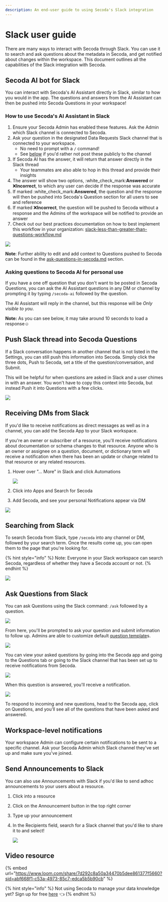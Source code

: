 ```yaml
---
description: An end-user guide to using Secoda's Slack integration
---
```


# Slack user guide

There are many ways to interact with Secoda through Slack. You can use it to search and ask questions about the metadata in Secoda, and get notified about changes within the workspace. This document outlines all the capabilities of the Slack integration with Secoda.

## Secoda AI bot for Slack

You can interact with Secoda's AI Assistant directly in Slack, similar to how you would in the app. The questions and answers from the AI Assistant can then be pushed into Secoda Questions in your workspace!&#x20;

### How to use Secoda's AI Assistant in Slack

1. Ensure your Secoda Admin has enabled these features. Ask the Admin which Slack channel is connected to Secoda.
2. Ask your question in the designated Data Requests Slack channel that is connected to your workspace.
   * No need to prompt with a `/` command!
   * See [below](slack-user-guide.md#asking-questions-for-personal-use) if you'd rather not post these publicly to the channel
3. If Secoda AI has the answer, it will return that answer directly in the Slack thread
   * Your teammates are also able to hop in this thread and provide their insights
4. The answer will show two options, :white\_check\_mark:**Answered** or :x:**Incorrect**, to which any user can decide if the response was accurate
5. If marked :white\_check\_mark:**Answered**, the question and the response will then be pushed into Secoda's Question section for all users to see and reference
6. If marked :x:**Incorrect**, the question will be pushed to Secoda without a response and the Admins of the workspace will be notified to provide an answer
7. Check out our best practices documentation on how to best implement this workflow in your organization: [slack-less-than-greater-than-questions-workflow.md](../../../best-practices/slack-less-than-greater-than-questions-workflow.md "mention")

![](https://secoda-public-media-assets.s3.amazonaws.com/Slack%20AI\_2%20\(2\).gif)

**Note**: Further ability to edit and add context to Questions pushed to Secoda can be found in the [ask-questions-in-secoda.md](../../../features/ask-questions-in-secoda.md "mention") section.

### Asking questions to Secoda AI for personal use

If you have a one off question that you don't want to be posted in Secoda Questions, you can ask the AI Assistant questions in any DM or channel by prompting it by typing `/secoda-ai` followed by the question.

The AI Assistant will reply in the channel, but this response will be _Only visible to you_.

**Note:** As you can see below, it may take around 10 seconds to load a response:relaxed:

## Push Slack thread into Secoda Questions

If a Slack conversation happens in another channel that is not listed in the Settings, you can still push this information into Secoda. Simply click the three dots, Push to Secoda, set a title of the question/conversation, and Submit.

This will be helpful for when questions are asked in Slack and a user chimes in with an answer. You won't have to copy this context into Secoda, but instead Push it into Questions with a few clicks.

![](https://secoda-public-media-assets.s3.amazonaws.com/7f341f05-88a4-45b6-a915-5ce137c8567a.gif)

## Receiving DMs from Slack

If you'd like to receive notifications as direct messages as well as in a channel, you can add the Secoda App to your Slack workspace.

If you're an owner or subscriber of a resource, you'll receive notifications about documentation or schema changes to that resource. Anyone who is an owner or assignee on a question, document, or dictionary term will receive a notification when there has been an update or change related to that resource or any related resources.

1.  Hover over "... More" in Slack and click Automations

    ![](https://secoda-public-media-assets.s3.amazonaws.com/3d0b7db2-adbb-458f-a15d-0a0713fcc387.png)
2. Click into Apps and Search for Secoda
3. Add Secoda, and see your personal Notifications appear via DM

![](https://secoda-public-media-assets.s3.amazonaws.com/Screenshot%202023-05-18%20at%2012.24.58%20PM.png)

## Searching from Slack

To search Secoda from Slack, type `/secoda` into any channel or DM, followed by your search term. Once the results come up, you can open them to the page that you're looking for.

{% hint style="info" %}
Note: Everyone in your Slack workspace can search Secoda, regardless of whether they have a Secoda account or not.
{% endhint %}

![](https://secoda-public-media-assets.s3.amazonaws.com/askslack%20\(1\)%20\(1\)%20\(1\).gif)

## Ask Questions from Slack

You can ask Questions using the Slack command: `/ask` followed by a question.

![](https://secoda-public-media-assets.s3.amazonaws.com/Screen%20Shot%202022-04-09%20at%202.08.29%20PM%20\(1\)%20\(1\)%20\(1\)%20\(1\)%20\(1\)%20\(1\)%20\(1\).png)

From here, you'll be prompted to ask your question and submit information to follow up. Admins are able to customize default [question template](../../../resource-and-metadata-management/add-documentation/templates.md)s.

![](https://secoda-public-media-assets.s3.amazonaws.com/Screen%20Shot%202022-04-09%20at%202.09.20%20PM.png)

You can view your asked questions by going into the Secoda app and going to the Questions tab or going to the Slack channel that has been set up to receive notifications from Secoda.

![](https://secoda-public-media-assets.s3.amazonaws.com/Screen%20Shot%202022-04-09%20at%202.09.34%20PM.png)

When this question is answered, you'll receive a notification.

![](https://secoda-public-media-assets.s3.amazonaws.com/Screen%20Shot%202022-04-09%20at%202.10.05%20PM%20\(1\).png)

To respond to incoming and new questions, head to the Secoda app, click on Questions, and you’ll see all of the questions that have been asked and answered.

## Workspace-level notifications

Your workspace Admin can configure certain notifications to be sent to a specific channel. Ask your Secoda Admin which Slack channel they've set up and make sure you've joined.

## Send Announcements to Slack

You can also use Announcements with Slack if you'd like to send adhoc announcements to your users about a resource.

1. Click into a resource
2. Click on the Announcement button in the top right corner
3. Type up your announcement
4.  In the Recipients field, search for a Slack channel that you'd like to share it to and select!

    ![](https://secoda-public-media-assets.s3.amazonaws.com/Kapture%202023-05-16%20at%2016.28.49.gif)

## Video resource

{% embed url="https://www.loom.com/share/7d292c8a50a34470b5dee861377f5660?sid=abf668f1-c53a-4973-85c7-edca5b5b90cb" %}

{% hint style="info" %}
Not using Secoda to manage your data knowledge yet? Sign up for free [here](https://app.secoda.co) 👈
{% endhint %}
